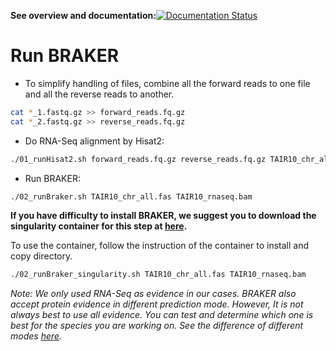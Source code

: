 **See overview and documentation:**[![Documentation Status](https://readthedocs.org/projects/orphan-prediction/badge/?version=latest)](https://orphan-prediction.readthedocs.io/en/latest/)

# Run BRAKER


- To simplify handling of files, combine all the forward reads to one file and all the reverse reads to another.
```bash
cat *_1.fastq.gz >> forward_reads.fq.gz
cat *_2.fastq.gz >> reverse_reads.fq.gz
```

- Do RNA-Seq alignment by Hisat2:
```bash
./01_runHisat2.sh forward_reads.fq.gz reverse_reads.fq.gz TAIR10_chr_all.fas
```

- Run BRAKER:
```bash
./02_runBraker.sh TAIR10_chr_all.fas TAIR10_rnaseq.bam
```

   **If you have difficulty to install BRAKER, we suggest you to download the singularity container for this step at [here](https://github.com/aseetharam/braker).**

  To use the container, follow the instruction of the container to install and copy directory.

  ```bash
  ./02_runBraker_singularity.sh TAIR10_chr_all.fas TAIR10_rnaseq.bam
  ```

_Note: We only used RNA-Seq as evidence in our cases. BRAKER also accept protein evidence in different prediction mode. However, It is not always best to use all evidence. You can test and determine which one is best for the species you are working on. See the difference of different modes [here](https://github.com/Gaius-Augustus/BRAKER#running-braker)._
